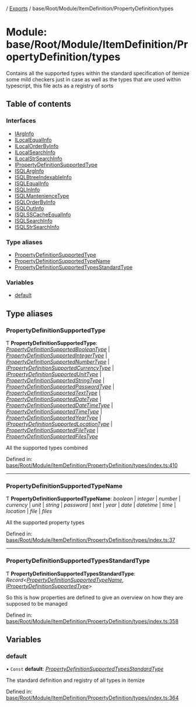 [](../README.md) / [Exports](../modules.md) / base/Root/Module/ItemDefinition/PropertyDefinition/types

# Module: base/Root/Module/ItemDefinition/PropertyDefinition/types

Contains all the supported types within the standard specification of itemize
some mild checkers just in case as well as the types that are used within
typescript, this file acts as a registry of sorts

## Table of contents

### Interfaces

- [IArgInfo](../interfaces/base_root_module_itemdefinition_propertydefinition_types.iarginfo.md)
- [ILocalEqualInfo](../interfaces/base_root_module_itemdefinition_propertydefinition_types.ilocalequalinfo.md)
- [ILocalOrderByInfo](../interfaces/base_root_module_itemdefinition_propertydefinition_types.ilocalorderbyinfo.md)
- [ILocalSearchInfo](../interfaces/base_root_module_itemdefinition_propertydefinition_types.ilocalsearchinfo.md)
- [ILocalStrSearchInfo](../interfaces/base_root_module_itemdefinition_propertydefinition_types.ilocalstrsearchinfo.md)
- [IPropertyDefinitionSupportedType](../interfaces/base_root_module_itemdefinition_propertydefinition_types.ipropertydefinitionsupportedtype.md)
- [ISQLArgInfo](../interfaces/base_root_module_itemdefinition_propertydefinition_types.isqlarginfo.md)
- [ISQLBtreeIndexableInfo](../interfaces/base_root_module_itemdefinition_propertydefinition_types.isqlbtreeindexableinfo.md)
- [ISQLEqualInfo](../interfaces/base_root_module_itemdefinition_propertydefinition_types.isqlequalinfo.md)
- [ISQLInInfo](../interfaces/base_root_module_itemdefinition_propertydefinition_types.isqlininfo.md)
- [ISQLMantenienceType](../interfaces/base_root_module_itemdefinition_propertydefinition_types.isqlmanteniencetype.md)
- [ISQLOrderByInfo](../interfaces/base_root_module_itemdefinition_propertydefinition_types.isqlorderbyinfo.md)
- [ISQLOutInfo](../interfaces/base_root_module_itemdefinition_propertydefinition_types.isqloutinfo.md)
- [ISQLSSCacheEqualInfo](../interfaces/base_root_module_itemdefinition_propertydefinition_types.isqlsscacheequalinfo.md)
- [ISQLSearchInfo](../interfaces/base_root_module_itemdefinition_propertydefinition_types.isqlsearchinfo.md)
- [ISQLStrSearchInfo](../interfaces/base_root_module_itemdefinition_propertydefinition_types.isqlstrsearchinfo.md)

### Type aliases

- [PropertyDefinitionSupportedType](base_root_module_itemdefinition_propertydefinition_types.md#propertydefinitionsupportedtype)
- [PropertyDefinitionSupportedTypeName](base_root_module_itemdefinition_propertydefinition_types.md#propertydefinitionsupportedtypename)
- [PropertyDefinitionSupportedTypesStandardType](base_root_module_itemdefinition_propertydefinition_types.md#propertydefinitionsupportedtypesstandardtype)

### Variables

- [default](base_root_module_itemdefinition_propertydefinition_types.md#default)

## Type aliases

### PropertyDefinitionSupportedType

Ƭ **PropertyDefinitionSupportedType**: [*PropertyDefinitionSupportedBooleanType*](base_root_module_itemdefinition_propertydefinition_types_boolean.md#propertydefinitionsupportedbooleantype) \| [*PropertyDefinitionSupportedIntegerType*](base_root_module_itemdefinition_propertydefinition_types_integer.md#propertydefinitionsupportedintegertype) \| [*PropertyDefinitionSupportedNumberType*](base_root_module_itemdefinition_propertydefinition_types_number.md#propertydefinitionsupportednumbertype) \| [*IPropertyDefinitionSupportedCurrencyType*](../interfaces/base_root_module_itemdefinition_propertydefinition_types_currency.ipropertydefinitionsupportedcurrencytype.md) \| [*IPropertyDefinitionSupportedUnitType*](../interfaces/base_root_module_itemdefinition_propertydefinition_types_unit.ipropertydefinitionsupportedunittype.md) \| [*PropertyDefinitionSupportedStringType*](base_root_module_itemdefinition_propertydefinition_types_string.md#propertydefinitionsupportedstringtype) \| [*PropertyDefinitionSupportedPasswordType*](base_root_module_itemdefinition_propertydefinition_types_password.md#propertydefinitionsupportedpasswordtype) \| [*PropertyDefinitionSupportedTextType*](base_root_module_itemdefinition_propertydefinition_types_text.md#propertydefinitionsupportedtexttype) \| [*PropertyDefinitionSupportedDateType*](base_root_module_itemdefinition_propertydefinition_types_date.md#propertydefinitionsupporteddatetype) \| [*PropertyDefinitionSupportedDateTimeType*](base_root_module_itemdefinition_propertydefinition_types_datetime.md#propertydefinitionsupporteddatetimetype) \| [*PropertyDefinitionSupportedTimeType*](base_root_module_itemdefinition_propertydefinition_types_time.md#propertydefinitionsupportedtimetype) \| [*PropertyDefinitionSupportedYearType*](base_root_module_itemdefinition_propertydefinition_types_year.md#propertydefinitionsupportedyeartype) \| [*IPropertyDefinitionSupportedLocationType*](../interfaces/base_root_module_itemdefinition_propertydefinition_types_location.ipropertydefinitionsupportedlocationtype.md) \| [*PropertyDefinitionSupportedFileType*](base_root_module_itemdefinition_propertydefinition_types_file.md#propertydefinitionsupportedfiletype) \| [*PropertyDefinitionSupportedFilesType*](base_root_module_itemdefinition_propertydefinition_types_files.md#propertydefinitionsupportedfilestype)

All the supported types combined

Defined in: [base/Root/Module/ItemDefinition/PropertyDefinition/types/index.ts:410](https://github.com/onzag/itemize/blob/5fcde7cf/base/Root/Module/ItemDefinition/PropertyDefinition/types/index.ts#L410)

___

### PropertyDefinitionSupportedTypeName

Ƭ **PropertyDefinitionSupportedTypeName**: *boolean* \| *integer* \| *number* \| *currency* \| *unit* \| *string* \| *password* \| *text* \| *year* \| *date* \| *datetime* \| *time* \| *location* \| *file* \| *files*

All the supported property types

Defined in: [base/Root/Module/ItemDefinition/PropertyDefinition/types/index.ts:37](https://github.com/onzag/itemize/blob/5fcde7cf/base/Root/Module/ItemDefinition/PropertyDefinition/types/index.ts#L37)

___

### PropertyDefinitionSupportedTypesStandardType

Ƭ **PropertyDefinitionSupportedTypesStandardType**: *Record*<[*PropertyDefinitionSupportedTypeName*](base_root_module_itemdefinition_propertydefinition_types.md#propertydefinitionsupportedtypename), [*IPropertyDefinitionSupportedType*](../interfaces/base_root_module_itemdefinition_propertydefinition_types.ipropertydefinitionsupportedtype.md)\>

So this is how properties are defined to give an overview on
how they are supposed to be managed

Defined in: [base/Root/Module/ItemDefinition/PropertyDefinition/types/index.ts:358](https://github.com/onzag/itemize/blob/5fcde7cf/base/Root/Module/ItemDefinition/PropertyDefinition/types/index.ts#L358)

## Variables

### default

• `Const` **default**: [*PropertyDefinitionSupportedTypesStandardType*](base_root_module_itemdefinition_propertydefinition_types.md#propertydefinitionsupportedtypesstandardtype)

The standard definition and registry of all types in itemize

Defined in: [base/Root/Module/ItemDefinition/PropertyDefinition/types/index.ts:364](https://github.com/onzag/itemize/blob/5fcde7cf/base/Root/Module/ItemDefinition/PropertyDefinition/types/index.ts#L364)
